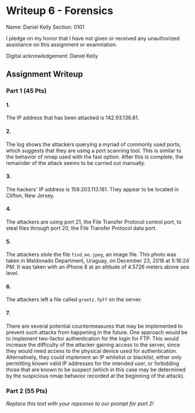 # Writeup 6 - Forensics

Name: Daniel Kelly
Section: 0101

I pledge on my honor that I have not given or received any unauthorized assistance on this assignment or examniation.

Digital acknowledgement: Daniel Kelly

## Assignment Writeup

### Part 1 (45 Pts)

#### 1.

The IP address that has been attacked is 142.93.136.81.



#### 2.

The log shows the attackers querying a myriad of commonly used ports, which suggests that they are using a port scanning tool.
This is similar to the behavior of nmap used with the fast option.
After this is complete, the remainder of the attack seems to be carried out manually.



#### 3.

The hackers' IP address is 159.203.113.181.
They appear to be located in Clifton, New Jersey.



#### 4.

The attackers are using port 21, the File Transfer Protocol control port, to steal files through port 20, the File Transfer Protocol data port.



#### 5.
  
The attackers stole the file `find_me.jpeg`, an image file.
This photo was taken in Maldonado Department, Uraguay, on December 23, 2018 at 5:16:24 PM.
It was taken with an iPhone 8 at an altitude of 4.5726 meters above sea level.



#### 6.

The attackers left a file called `greetz.fpff` on the server.



#### 7.
  
There are several potential countermeasures that may be implemented to prevent such attacks from happening in the future.
One approach would be to implement two-factor authentication for the login for FTP.
This would increase the difficulty of the attacker gaining access to the server, since they would need access to the physical device used for authentication.
Alternatively, they could implement an IP whitelist or blacklist, either only permitting known valid IP addresses for the intended user, or forbidding those that are known to be suspect (which in this case may be determined by the suspicious nmap behavior recorded at the beginning of the attack).



### Part 2 (55 Pts)

*Replace this text with your repsonse to our prompt for part 2!*
